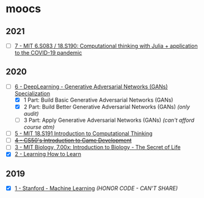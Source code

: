 # moocs

## 2021
- [ ] [7 - MIT 6.S083 / 18.S190: Computational thinking with Julia + application to the COVID-19 pandemic](https://github.com/mitmath/6S083)

## 2020
- [ ] [6 - DeepLearning - Generative Adversarial Networks (GANs) Specialization](https://www.coursera.org/specializations/generative-adversarial-networks-gans)
	- [X] 1 Part: Build Basic Generative Adversarial Networks (GANs)
	- [X] 2 Part: Build Better Generative Adversarial Networks (GANs) *(only audit)*
	- [ ] 3 Part: Apply Generative Adversarial Networks (GANs) *(can't afford course atm)*
- [ ] [5 - MIT 18.S191 Introduction to Computational Thinking](https://mitmath.github.io/18S191/Fall20/) 
- [ ] [~~4 - CS50's Introduction to Game Development~~](https://courses.edx.org/courses/course-v1:HarvardX+CS50G+Games/course/)
- [ ] [3 - MIT Biology, 7.00x: Introduction to Biology - The Secret of Life](https://courses.edx.org/courses/course-v1:MITx+7.00x+1T2020j/course/)
- [x] [2 - Learning How to Learn](https://www.coursera.org/learn/learning-how-to-learn/home/welcome)

## 2019
- [x] [1 - Stanford - Machine Learning](https://www.coursera.org/learn/machine-learning) *(HONOR CODE - CAN'T SHARE)*
